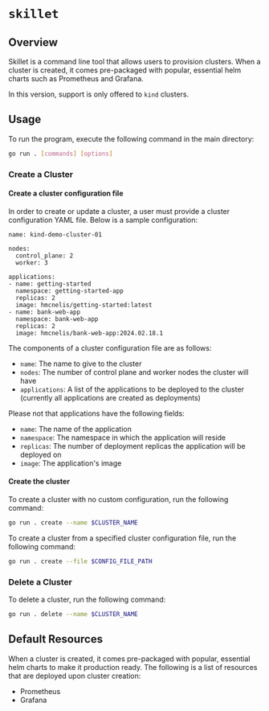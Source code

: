 # `skillet`

## Overview

Skillet is a command line tool that allows users to provision clusters. When a cluster is created, it comes pre-packaged with popular, essential helm charts such as Prometheus and Grafana.

In this version, support is only offered to `kind` clusters.

## Usage

To run the program, execute the following command in the main directory:

```bash
go run . [commands] [options]
```

### Create a Cluster

#### Create a cluster configuration file

In order to create or update a cluster, a user must provide a cluster configuration YAML file. Below is a sample configuration:

```
name: kind-demo-cluster-01

nodes:
  control_plane: 2
  worker: 3

applications:
- name: getting-started
  namespace: getting-started-app
  replicas: 2
  image: hmcnelis/getting-started:latest
- name: bank-web-app
  namespace: bank-web-app
  replicas: 2
  image: hmcnelis/bank-web-app:2024.02.18.1
```

The components of a cluster configuration file are as follows:
- `name`: The name to give to the cluster
- `nodes`: The number of control plane and worker nodes the cluster will have
- `applications`: A list of the applications to be deployed to the cluster (currently all applications are created as deployments)

Please not that applications have the following fields:
- `name`: The name of the application
- `namespace`: The namespace in which the application will reside
- `replicas`: The number of deployment replicas the application will be deployed on
- `image`: The application's image

#### Create the cluster

To create a cluster with no custom configuration, run the following command:

```bash
go run . create --name $CLUSTER_NAME
```

To create a cluster from a specified cluster configuration file, run the following command:

```bash
go run . create --file $CONFIG_FILE_PATH
```

### Delete a Cluster

To delete a cluster, run the following command:

```bash
go run . delete --name $CLUSTER_NAME
```

## Default Resources

When a cluster is created, it comes pre-packaged with popular, essential helm charts to make it production ready. The following is a list of resources that are deployed upon cluster creation:
- Prometheus
- Grafana
